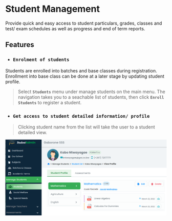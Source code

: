 # Student Management

Provide quick and easy access to student particulars, grades, classes and test/ exam schedules as well as progress and end of term reports.


## Features

* ### **`Enrolment of students`**
Students are enrolled into batches and base classes during registration. Enrollment into base class can be done at a later stage by updating student profile.

> Select **`Students`** menu under manage students on the main menu. The navigation takes you to a seachable list of students, then click **`Enroll Students`** to register a student. 

* ### **`Get access to student detailed information/ profile`**

> Clicking student name from the list will take the user to a student  detailed view.

![Student profile](../img/student-profile.png)